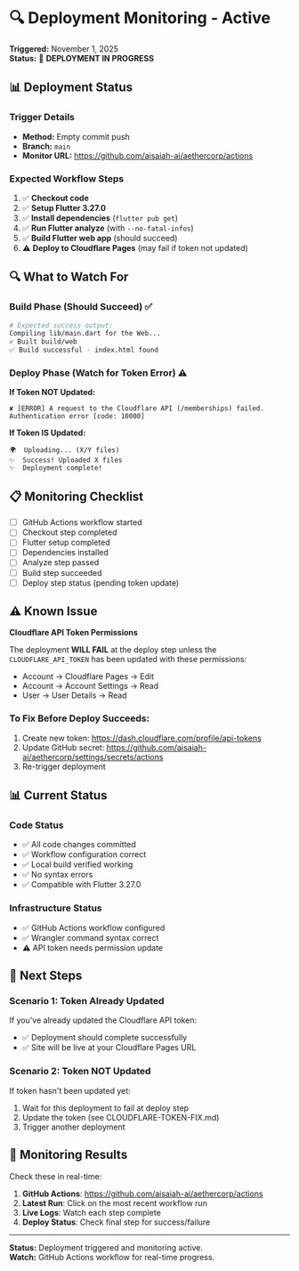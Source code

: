 # 🔍 Deployment Monitoring - Active

**Triggered:** November 1, 2025  
**Status:** 🔄 **DEPLOYMENT IN PROGRESS**

## 📊 **Deployment Status**

### **Trigger Details**
- **Method:** Empty commit push
- **Branch:** `main`
- **Monitor URL:** https://github.com/aisaiah-ai/aethercorp/actions

### **Expected Workflow Steps**

1. ✅ **Checkout code**
2. ✅ **Setup Flutter 3.27.0**
3. ✅ **Install dependencies** (`flutter pub get`)
4. ✅ **Run Flutter analyze** (with `--no-fatal-infos`)
5. ✅ **Build Flutter web app** (should succeed)
6. ⚠️ **Deploy to Cloudflare Pages** (may fail if token not updated)

## 🔍 **What to Watch For**

### **Build Phase (Should Succeed)** ✅
```bash
# Expected success output:
Compiling lib/main.dart for the Web...
✓ Built build/web
✅ Build successful - index.html found
```

### **Deploy Phase (Watch for Token Error)** ⚠️

**If Token NOT Updated:**
```
✘ [ERROR] A request to the Cloudflare API (/memberships) failed.
Authentication error [code: 10000]
```

**If Token IS Updated:**
```
🌍  Uploading... (X/Y files)
✨  Success! Uploaded X files
✨  Deployment complete! 
```

## 📋 **Monitoring Checklist**

- [ ] GitHub Actions workflow started
- [ ] Checkout step completed
- [ ] Flutter setup completed
- [ ] Dependencies installed
- [ ] Analyze step passed
- [ ] Build step succeeded
- [ ] Deploy step status (pending token update)

## ⚠️ **Known Issue**

**Cloudflare API Token Permissions**

The deployment **WILL FAIL** at the deploy step unless the `CLOUDFLARE_API_TOKEN` has been updated with these permissions:
- Account → Cloudflare Pages → Edit
- Account → Account Settings → Read
- User → User Details → Read

### **To Fix Before Deploy Succeeds:**

1. Create new token: https://dash.cloudflare.com/profile/api-tokens
2. Update GitHub secret: https://github.com/aisaiah-ai/aethercorp/settings/secrets/actions
3. Re-trigger deployment

## 📊 **Current Status**

### **Code Status**
- ✅ All code changes committed
- ✅ Workflow configuration correct
- ✅ Local build verified working
- ✅ No syntax errors
- ✅ Compatible with Flutter 3.27.0

### **Infrastructure Status**
- ✅ GitHub Actions workflow configured
- ✅ Wrangler command syntax correct
- ⚠️ API token needs permission update

## 🎯 **Next Steps**

### **Scenario 1: Token Already Updated**
If you've already updated the Cloudflare API token:
- ✅ Deployment should complete successfully
- ✅ Site will be live at your Cloudflare Pages URL

### **Scenario 2: Token NOT Updated**
If token hasn't been updated yet:
1. Wait for this deployment to fail at deploy step
2. Update the token (see CLOUDFLARE-TOKEN-FIX.md)
3. Trigger another deployment

## 📝 **Monitoring Results**

Check these in real-time:
1. **GitHub Actions**: https://github.com/aisaiah-ai/aethercorp/actions
2. **Latest Run**: Click on the most recent workflow run
3. **Live Logs**: Watch each step complete
4. **Deploy Status**: Check final step for success/failure

---

**Status:** Deployment triggered and monitoring active.  
**Watch:** GitHub Actions workflow for real-time progress.

